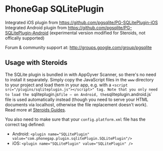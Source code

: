# PhoneGap SQLitePlugin

Integrated iOS plugin from https://github.com/pgsqlite/PG-SQLitePlugin-iOS
Integrated Android plugin from https://github.com/pgsqlite/PG-SQLitePlugin-Android (experimental version modified for Steroids, not offically supported)

Forum & community support at: http://groups.google.com/group/pgsqlite

## Usage with Steroids

The SQLite plugin is bundled in with AppGyver Scanner, so there's no need to install it separately. Simply copy the JavaScript files in the `www` directory to your project and load them in your app, e.g. with a `<script src="/plugins/sqliteplugin.js"></script>" tag. Note that you only need to load the `sqliteplugin.js` file – on Android, the `sqliteplugin.android.js` file is used automatically instead (though you need to serve your HTML documents via localhost, otherwise the file replacement doesn't work). Read more at [Steroids Guides](http://guides.appgyver.com/steroids/guides/android/android-extension/).

You also need to make sure that your `config.platform.xml` file has the correct tag defined:

* Android:
  `<plugin name="SQLitePlugin" value="com.phonegap.plugin.sqlitePlugin.SQLitePlugin"/>`
* iOS:
  `<plugin name="SQLitePlugin" value="SQLitePlugin" />`
